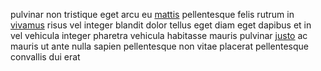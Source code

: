 pulvinar non tristique eget arcu eu [mattis](generated_webpages/convallis1.md)
pellentesque felis rutrum in [vivamus](generated_webpages/odio.md) risus vel
integer blandit dolor tellus eget diam eget dapibus et in vel vehicula integer
pharetra vehicula habitasse mauris pulvinar
[justo](generated_webpages/dapibus2.md) ac mauris ut ante nulla sapien
pellentesque non vitae placerat pellentesque convallis dui erat
